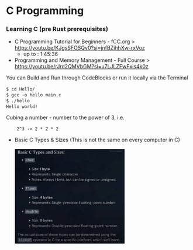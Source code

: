 # C Programming

### Learning C (pre Rust prerequisites)

- C Programming Tutorial for Beginners - fCC.org > https://youtu.be/KJgsSFOSQv0?si=jnfBZihhXw-rxVoz 
  - up to : 1:45:36
-  Programming and Memory Management - Full Course > https://youtu.be/rJrd2QMVbGM?si=u7LJLZFwFxis4k0z

You can Build and Run through CodeBlocks or run it locally via the Terminal
```
$ cd Hello/
$ gcc -o hello main.c 
$ ./hello 
Hello world!
```

Cubing a number -  number to the power of 3, i.e.
```
    2^3 -> 2 * 2 * 2
```

- Basic C Types & Sizes (This is not the same on every computer in C)</br></br>
<img src="./C-MemMgmt/images/Basic_C_Types&Sizes.png" width="300"/><br/>